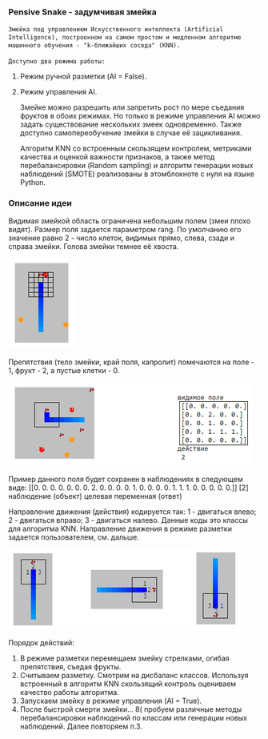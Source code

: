 ### Pensive Snake - задумчивая змейка

    Змейка под управлением Искусственного интеллекта (Artificial Intelligence), построенном на самом простом и медленном алгоритме машинного обучения - "k-ближайших соседа" (KNN).

    Доступно два режима работы: 
1. Режим ручной разметки (AI = False). 
2. Режим управления AI. 
   
    Змейке можно разрешить или запретить рост по мере съедания фруктов в обоих режимах. Но только в режиме управления AI можно задать существование нескольких змеек одновременно. Также доступно самопереобучение змейки в случае её зацикливания.
    
    Алгоритм KNN со встроенным скользящем контролем, метриками качества и оценкой важности признаков, а также метод перебалансировки (Random sampling) и алгоритм генерации новых наблюдений (SMOTE) реализованы в этомблокноте с нуля на языке Python.

###  Описание идеи
Видимая змейкой область ограничена небольшим полем (змеи плохо видят). Размер поля задается параметром rang. По умолчанию его значение равно 2 - число клеток, видимых прямо, слева, сзади и справа змейки. Голова змейки темнее её хвоста.

![](pic3.png)

Препятствия (тело змейки, край поля, капролит) помечаются на поле - 1, фрукт - 2, а пустые клетки - 0.

![](pic2.png)

Пример данного поля будет сохранен в наблюдениях в следующем виде:
[[0. 0. 0. 0. 0. 0. 0. 2. 0. 0. 0. 0. 1. 0. 0. 0. 0. 1. 1. 1. 0. 0. 0. 0. 0.]]     [2]
наблюдение (объект)                                                                целевая переменная (ответ)

Направление движения (действия) кодируется так: 1 - двигаться влево; 2 - двигаться вправо; 3 - двигаться налево. Данные коды это классы для алгоритма KNN. Направление движения в режиме разметки задается пользователем, см. дальше.   

![](pic1.png)

Порядок действий:
1. В режиме разметки перемещаем змейку стрелками, огибая препятствия, съедая фрукты. 
2. Считываем разметку. Смотрим на дисбаланс классов. Используя встроенный в алгоритм KNN скользящий контроль оцениваем качество работы алгоритма.
3. Запускаем змейку в режиме управления (AI = True).
4. После быстрой смерти змейки... 8( пробуем различные методы перебалансировки наблюдений по классам или генерации новых наблюдений. Далее повторяем п.3. 
